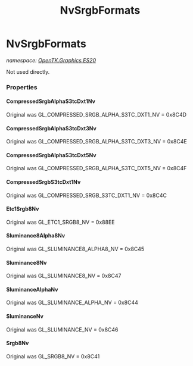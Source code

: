 ﻿---
title: NvSrgbFormats
---

# NvSrgbFormats
_namespace: [OpenTK.Graphics.ES20](N-OpenTK.Graphics.ES20.html)_

Not used directly.



### Properties

#### CompressedSrgbAlphaS3tcDxt1Nv
Original was GL_COMPRESSED_SRGB_ALPHA_S3TC_DXT1_NV = 0x8C4D
#### CompressedSrgbAlphaS3tcDxt3Nv
Original was GL_COMPRESSED_SRGB_ALPHA_S3TC_DXT3_NV = 0x8C4E
#### CompressedSrgbAlphaS3tcDxt5Nv
Original was GL_COMPRESSED_SRGB_ALPHA_S3TC_DXT5_NV = 0x8C4F
#### CompressedSrgbS3tcDxt1Nv
Original was GL_COMPRESSED_SRGB_S3TC_DXT1_NV = 0x8C4C
#### Etc1Srgb8Nv
Original was GL_ETC1_SRGB8_NV = 0x88EE
#### Sluminance8Alpha8Nv
Original was GL_SLUMINANCE8_ALPHA8_NV = 0x8C45
#### Sluminance8Nv
Original was GL_SLUMINANCE8_NV = 0x8C47
#### SluminanceAlphaNv
Original was GL_SLUMINANCE_ALPHA_NV = 0x8C44
#### SluminanceNv
Original was GL_SLUMINANCE_NV = 0x8C46
#### Srgb8Nv
Original was GL_SRGB8_NV = 0x8C41

